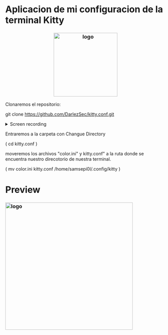 # Aplicacion de mi configuracion de la terminal Kitty

<h3 align="center"><img src="https://user-images.githubusercontent.com/53346722/117488729-5e48ff80-af32-11eb-8534-be790bae1355.png" alt="logo" height="200px"></h3>

Clonaremos el repositorio:

git clone https://github.com/DarlezSec/kitty.conf.git  


<details>
  <summary>Screen recording</summary>

  ![Powerlevel10k Pure Style](
    https://github.com/DarlezSec/kitty.conf.git)
</details>

Entraremos a la carpeta con Changue Directory

(  cd kitty.conf )
 
 moveremos los archivos "color.ini" y kitty.conf" a la ruta donde se encuentra nuestro direcotorio de nuestra terminal.
 
( mv color.ini kitty.conf /home/samsepi0l/.config/kitty ) 

# Preview

<h3 aling="center"><img src="https://darlezsec.vercel.app/p/reto-ctf-fusion-corp-nivel-hard-plataforma-tryhackme/fusion_hu2d66c8f8c81d4fc7dcdb209f66031007_499639_1024x0_resize_box_3.png" alt="logo" height="400px"></h3>
